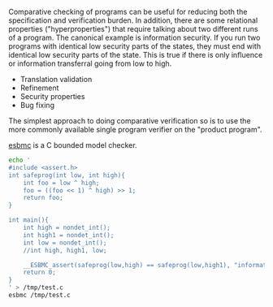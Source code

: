 

Comparative checking of programs can be useful for reducing both the specification and verification burden.
In addition, there are some relational properties ("hyperproperties") that require talking about two different runs of a program. The canonical example is information security. If you run two programs with identical low security parts of the states, they must end with identical low security parts of the state. This is true if there is only influence or information transferral going from low to high.

- Translation validation
- Refinement
- Security properties
- Bug fixing


The simplest approach to doing comparative verification so is to use the more commonly available single program verifier on the "product program".

[esbmc](http://esbmc.org/) is a C bounded model checker.

```bash
echo '
#include <assert.h>
int safeprog(int low, int high){
    int foo = low ^ high;
    foo = ((foo << 1) ^ high) >> 1;
    return foo;
}

int main(){
    int high = nondet_int();
    int high1 = nondet_int();
    int low = nondet_int();
    //int high, high1, low;

    __ESBMC_assert(safeprog(low,high) == safeprog(low,high1), "information security property");
    return 0;
}
' > /tmp/test.c
esbmc /tmp/test.c
```





